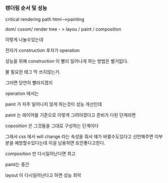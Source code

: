 ### 렌더링 순서 및 성능

critical rendering path
html-->painting

dom/ cssom/ render tree - > layou / paint / composition

이렇게 나눌수있는데

전자가 construction
후자가 operation

성능을 위해 construction 이 빨리 일어나게 하는 방법은 별거없다.

불 필요한 태그 막 쓰지않는거.

그러면 당연히 빨라지겠지

operation 에서는

paint 가 자주 일어나지 않게 하는것이 성능 개선인데

paint 는 레이어를 기준으로 이렇게 그려야겠다고 준비가 다된 단계라면

coposition 은 그것들을 그대로 구성하는 단계이다

그래서 css 에서 will change 라는 속성을 줘서 얘가 바뀔수도있다고 선언해주면 이부분을 예방할수있다는데 이걸 남용하면 또안좋다고한다.

composition 만 다시일어난다면 최고

paint는 중간

layout 이 다시일어난다고 하면 성능 최악
